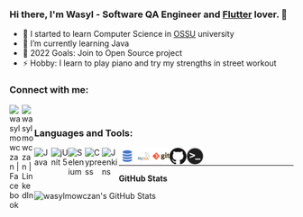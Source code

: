 ### Hi there, I'm Wasyl - Software QA Engineer and [Flutter](https://flutter.dev/) lover. 👋

- 🔭 I started to learn Computer Science in [OSSU](https://github.com/ossu/computer-science) university
- 🌱 I’m currently learning Java 
- 🥅 2022 Goals: Join to Open Source project
- ⚡ Hobby: I learn to play piano and try my strengths in street workout

### Connect with me:

[<img align="left" alt="wasylmowczan | Facebook" width="22px" src="https://cdn.jsdelivr.net/npm/simple-icons@3.13.0/icons/facebook.svg" />](https://www.facebook.com/wasyl.mowczan/)
[<img align="left" alt="wasylmowczan | LinkedIn" width="22px" src="https://cdn.jsdelivr.net/npm/simple-icons@v3/icons/linkedin.svg" />](https://www.linkedin.com/in/wasyl-mowczan/)
<br />
### Languages and Tools:

<img align="left" alt="Java" width="30px" src="https://cdn.jsdelivr.net/npm/simple-icons@v3/icons/java.svg" />
<img align="left" alt="jUnit 5" width="30px" src="https://junit.org/junit5/assets/img/junit5-logo.png" />
<img align="left" alt="Selenium" width="30px" src="https://selenium.dev/images/selenium_logo_square_green.png" />
<img align="left" alt="Cypress" width="30x" src="https://cloud.githubusercontent.com/assets/1268976/20607953/d7ae489c-b24a-11e6-9cc4-91c6c74c5e88.png" />
<img align="left" alt="Jenkins" width="30px" src="https://jenkins.io/sites/default/files/jenkins_logo.png" />
<img align="left" alt="SQL" width="30px" src="https://raw.githubusercontent.com/github/explore/80688e429a7d4ef2fca1e82350fe8e3517d3494d/topics/sql/sql.png" />
<img align="left" alt="MySQL" width="30px" src="https://raw.githubusercontent.com/github/explore/80688e429a7d4ef2fca1e82350fe8e3517d3494d/topics/mysql/mysql.png" />
<img align="left" alt="Git" width="30px" src="https://raw.githubusercontent.com/github/explore/80688e429a7d4ef2fca1e82350fe8e3517d3494d/topics/git/git.png" />
<img align="left" alt="GitHub" width="30px" src="https://raw.githubusercontent.com/github/explore/78df643247d429f6cc873026c0622819ad797942/topics/github/github.png" />
<img align="left" alt="Terminal" width="30px" src="https://raw.githubusercontent.com/github/explore/80688e429a7d4ef2fca1e82350fe8e3517d3494d/topics/terminal/terminal.png" />
<br />


---

 **GitHub Stats**

<img align="left" alt="wasylmowczan's GitHub Stats" src="https://github-readme-stats.codestackr.vercel.app/api?username=wasylmowczan&show_icons=true&hide_border=true" />


